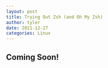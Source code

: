 ```yaml
---
layout: post
title: Trying Out Zsh (and Oh My Zsh)
author: tyler
date: 2021-12-27
categories: Linux 
---
```


<!--image: assets/images/5.jpg-->
<!--imageauthor: -->
<!--imageauthorlink:-->
<!--imagelink:-->
<!--imagelinkname:-->


## Coming Soon!
<!--more-->

